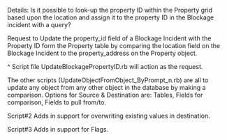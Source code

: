 Details: Is it possible to look-up the property ID within the Property grid based upon the location and assign it to the property ID in the Blockage incident with a query?

Request to Update the property_id field of a Blockage Incident with the Property ID form the Property table by comparing the location field on the Blockage Incident to the property_address on the Property object.


^ Script file UpdateBlockagePropertyID.rb will action as the request.

The other scripts (UpdateObjectFromObject_ByPrompt_n.rb) are all to update any object from any other object in the database by making a comparison. Options for Source & Destination are: Tables, Fields for comparison, Fields to pull from/to.

Script#2 Adds in support for overwriting existing values in destination.

Script#3 Adds in support for Flags.